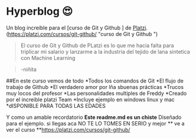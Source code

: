 # Hyperblog 😍
Un blog increible para el [curso de Git y Github ] de [Platzi](http://platzi.com/ "Platzi").(https://platzi.com/cursos/git-github/ "curso de Git y Github ")
>El curso de Git y Github  de PLatzi es lo que me hacia  falta para triplicar mi salario y lanzarme a la industria del tejido de lana sintetica con Machine Learning

>-niñita

##En este curso vemos de todo
*Todos los comandos de Git
*El flujo de trabajo de Github
*El verdadero amor por lña sbuenas prácticas 
*Trucos muy locos del profesor 
*Las personalidades multiples de Freddy
*Creado por el increible platzi Team
*Incluye ejemplo en windows linux y mac
*dISPONIBLE PARA TODAS LAS EDADES

Y como un amable recordatorio  **Este readme.md es un chiste** Diseñado para el ejemplo. si llegas aca NO TE LO TOMES EN SERIO y mejor ** ve a ver el curso **https://platzi.com/cursos/git-github/   